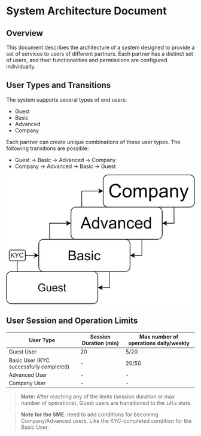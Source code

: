 # System Architecture Document 

## Overview
This document describes the architecture of a system designed to provide a set of services to users of different partners. Each partner has a distinct set of users, and their functionalities and permissions are configured individually.

## User Types and Transitions

The system supports several types of end users:
-	Guest
-	Basic
-	Advanced
-	Company
  
Each partner can create unique combinations of these user types. The following transitions are possible:
- Guest → Basic → Advanced → Company
- Company → Advanced → Basic → Guest

![User Types](./img/user_types.svg)

## User Session and Operation Limits

| User Type | Session Duration (min) | Max number of operations daily/weekly |
|---|---|---|
| Guest User | 20 | 5/20 |
| Basic User (KYC successfully completed) | - | 20/50 |
| Advanced User | - | - |
| Company User | - | - |

> **Note:**
> After reaching any of the limits (session duration or max number of operations), Guest users are transitioned to the `idle` state.


> **Note for the SME**: need to add conditions for becoming Company/Advanced users. Like the KYC-completed condition for the Basic User.


